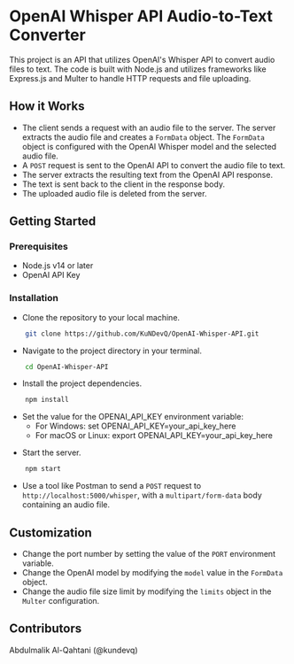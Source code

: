 # OpenAI Whisper API Audio-to-Text Converter
This project is an API that utilizes OpenAI's Whisper API to convert audio files to text. The code is built with Node.js and utilizes frameworks like Express.js and Multer to handle HTTP requests and file uploading.

## How it Works
- The client sends a request with an audio file to the server.
The server extracts the audio file and creates a `FormData` object.
The `FormData` object is configured with the OpenAI Whisper model and the selected audio file.
- A `POST` request is sent to the OpenAI API to convert the audio file to text.
- The server extracts the resulting text from the OpenAI API response.
- The text is sent back to the client in the response body.
- The uploaded audio file is deleted from the server.

## Getting Started

### Prerequisites
- Node.js v14 or later
- OpenAI API Key

### Installation
- Clone the repository to your local machine.
```sh
    git clone https://github.com/KuNDevQ/OpenAI-Whisper-API.git
```

- Navigate to the project directory in your terminal.
```sh
    cd OpenAI-Whisper-API
```

- Install the project dependencies.
```sh
    npm install
```

* Set the value for the OPENAI_API_KEY environment variable:
    * For Windows: set OPENAI_API_KEY=your_api_key_here
    * For macOS or Linux: export OPENAI_API_KEY=your_api_key_here

- Start the server.
```sh
    npm start
```

- Use a tool like Postman to send a `POST` request to `http://localhost:5000/whisper`, with a `multipart/form-data` body containing an audio file.

## Customization
* Change the port number by setting the value of the `PORT` environment variable.
* Change the OpenAI model by modifying the `model` value in the `FormData` object.
* Change the audio file size limit by modifying the `limits` object in the `Multer` configuration.

## Contributors
Abdulmalik Al-Qahtani (@kundevq)
